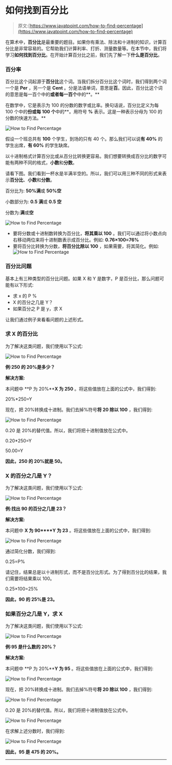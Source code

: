 # 如何找到百分比

> 原文:[https://www.javatpoint.com/how-to-find-percentage](https://www.javatpoint.com/how-to-find-percentage)

在算术中，**百分比**是最重要的题目。如果你有乘法、除法和十进制的知识，计算百分比是非常容易的。它帮助我们计算利率、打折、测量数量等。在本节中，我们将学习**如何找到百分比**。在开始计算百分比之前，我们先了解一下**什么是百分比**。

### 百分率

百分比这个词起源于**百分比**这个词。当我们拆分百分比这个词时，我们得到两个词一个是 **Per** ，另一个是 **Cent** 。分是法语单词，意思是**百**。因此，百分比这个词的意思是每一百个中的**或者每一百个**中的**。**

在数学中，它是表示为 100 的分数的数字或比率。换句话说，百分比定义为每 100 个中的**份或每 100 个**中的**。用符号 **%** 表示。这是一种表示分母为 100 的分数的快速方法。**

![How to Find Percentage](../Images/e9bc5450fb1c3d00c55a5234159252be.png)

假设一个班总共有 **100** 个学生，到场的只有 40 个。那么我们可以说**有 40%** 的学生出席，**有 60%** 的学生缺席。

以十进制格式计算百分比或从百分比转换更容易。我们想要转换成百分比的数字可能有两种不同的格式，**小数**和**分数**。

请看下图。我们看到一杯水是半满半空的。所以，我们可以用三种不同的形式来表示**百分比**、**小数**和**分数**。

百分比为: **50%满**或 **50%空**

小数部分为: **0.5 满**或 **0.5 空**

分数为:**满**或**空**

![How to Find Percentage](../Images/c794109a376e0f8a2b5d5e4ac970750e.png)

*   要将分数或十进制数转换为百分比，**将其乘以 100** 。我们可以通过将小数点向右移动两位来将十进制数表示成百分比。例如:
    **0.76×100=76%**
*   要将百分比转换为分数，**将百分比除以 100** ，如果需要，将其简化。例如:
    ![How to Find Percentage](../Images/706d327804c6ed790a7a40786fc7ff40.png)

### 百分比问题

基本上有三种类型的百分比问题。如果 X 和 Y 是数字，P 是百分比，那么问题可能有以下形式:

*   求 x 的 P %
*   X 的百分之几是 Y？
*   如果百分之 P 是 y，求 X

让我们通过例子来看看问题的上述形式。

### 求 X 的百分比

为了解决这类问题，我们使用以下公式:

![How to Find Percentage](../Images/d739e1c79e6794f465f3dfb5da4e07f4.png)

**例:250 的 20%是多少？**

**解决方案:**

本问题中 **P 为 20%****X 为 250** 。将这些值放在上面的公式中，我们得到:

20%*250=Y

现在，把 20%转换成十进制。我们去掉%符号**将 20 除以 100** ，我们得到:

![How to Find Percentage](../Images/55e578a6582849d0584417ba5584f3a2.png)

0.20 是 20%的替代值。所以，我们将把十进制值放在公式中。

0.20*250=Y

50.00=Y

**因此，250 的 20%就是 50。**

### X 的百分之几是 Y？

为了解决这类问题，我们使用以下公式:

![How to Find Percentage](../Images/d45e404b672617c8164ac893bde318a4.png)

**例:找出 90 的百分之几是 23？**

**解决方案:**

本问题中 **X 为 90****Y 为 23** 。将这些值放在上面的公式中，我们得到:

![How to Find Percentage](../Images/5ab506f382fc63a9203b167dff0aa6e8.png)

通过简化分数，我们得到:

0.25=P%

请记住，结果总是以十进制形式，而不是百分比形式。为了得到百分比的结果，我们需要将结果乘以 100。

0.25×100=25%

**因此，90 的 25%是 23。**

### 如果百分之几是 Y，求 X

为了解决这类问题，我们使用以下公式:

![How to Find Percentage](../Images/4354ad6c8daafa7aed661ae57bde9fc2.png)

**例:95 是什么数的 20%？**

**解决方案:**

本问题中 **P 为 20%****Y 为 95** 。将这些值放在上面的公式中，我们得到:

![How to Find Percentage](../Images/9a34e03337d35bb65cd0c19ef5d0d247.png)

现在，把 20%转换成十进制。我们去掉%符号**将 20 除以 100** ，我们得到:

![How to Find Percentage](../Images/a6bd2ac017780a91860226781a717b72.png)

0.20 是 20%的替代值。所以，我们将把十进制值放在公式中。

![How to Find Percentage](../Images/d03796b16c46baa11862292eb2c061eb.png)

在求解上述分数时，我们得到:

![How to Find Percentage](../Images/fcce0d7104eca11ae85c9331b7d9efb3.png)

**因此，95 是 475 的 20%。**

* * *